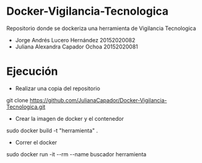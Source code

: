 # Docker-Vigilancia-Tecnologica
Repositorio donde se dockeriza una herramienta de Vigilancia Tecnologica

* Jorge Andrés Lucero Hernández 20152020082
* Juliana Alexandra Capador Ochoa 20152020081

# Ejecución
* Realizar una copia del repositorio

git clone https://github.com/JulianaCapador/Docker-Vigilancia-Tecnologica.git

* Crear la imagen de docker y el contenedor

sudo docker build -t "herramienta" .

* Correr el docker

sudo docker run -it --rm --name buscador herramienta


